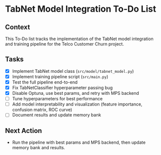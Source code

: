 # TabNet Model Integration To-Do List

## Context
This To-Do list tracks the implementation of the TabNet model integration and training pipeline for the Telco Customer Churn project.

## Tasks
- [x] Implement TabNet model class (`src/model/tabnet_model.py`)
- [x] Implement training pipeline script (`src/main.py`)
- [x] Test the full pipeline end-to-end
- [x] Fix TabNetClassifier hyperparameter passing bug
- [x] Disable Optuna, use best params, and retry with MPS backend
- [ ] Tune hyperparameters for best performance
- [ ] Add model interpretability and visualization (feature importance, confusion matrix, ROC curve)
- [ ] Document results and update memory bank

## Next Action
- Run the pipeline with best params and MPS backend, then update memory bank and results.
